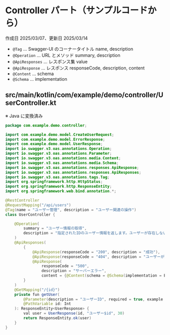# Controller パート（サンプルコードから）

作成日 2025/03/07、更新日 2025/03/14

- `@Tag` ... Swagger-UI のコーナータイトル name, description
- `@Operation` ... URL とメソッド summary, description
- `@ApiResponses` ... レスポンス集 value
- `@ApiResponse` ... レスポンス responseCode, description, content
- `@Content` ... schema
- `@Schema` ... implementation

## src/main/kotlin/com/example/demo/controller/UserController.kt

※ Java に変換済み

```java
package com.example.demo.controller;

import com.example.demo.model.CreateUserRequest;
import com.example.demo.model.ErrorResponse;
import com.example.demo.model.UserResponse;
import io.swagger.v3.oas.annotations.Operation;
import io.swagger.v3.oas.annotations.Parameter;
import io.swagger.v3.oas.annotations.media.Content;
import io.swagger.v3.oas.annotations.media.Schema;
import io.swagger.v3.oas.annotations.responses.ApiResponse;
import io.swagger.v3.oas.annotations.responses.ApiResponses;
import io.swagger.v3.oas.annotations.tags.Tag;
import org.springframework.http.HttpStatus;
import org.springframework.http.ResponseEntity;
import org.springframework.web.bind.annotation.*;

@RestController
@RequestMapping("/api/users")
@Tag(name = "ユーザー管理", description = "ユーザー関連の操作")
class UserController {

    @Operation(
        summary = "ユーザー情報の取得",
        description = "指定されたIDのユーザー情報を返します。ユーザーが存在しない場合は404エラーを返します。"
    )
    @ApiResponses(
        {
            @ApiResponse(responseCode = "200", description = "成功"),
            @ApiResponse(responseCode = "404", description = "ユーザーが見つかりません"),
            @ApiResponse(
                responseCode = "500",
                description = "サーバーエラー",
                content = {@Content(schema = @Schema(implementation = ErrorResponse::class))}
        }
    )
    @GetMapping("/{id}")
    private fun getUser(
        @Parameter(description = "ユーザーID", required = true, example = "12345")
        @PathVariable id: Int
    ): ResponseEntity<UserResponse> {
        val user = UserResponse(id, "ユーザー$id", 30)
        return ResponseEntity.ok(user)
    }
}
```
